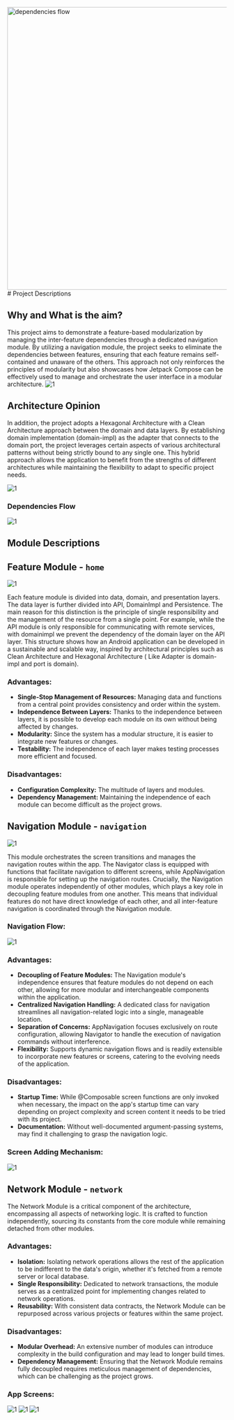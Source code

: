 <img width="649" alt="dependencies flow" src="https://github.com/basaransuleyman/Compose-FeatureBase-Multi-Module-Clean-Architecture-Android-Kotlin/assets/44279036/b165f826-2180-4e00-8a02-8e97ef908998"># Project Descriptions

## Why and What is the aim?

This project aims to demonstrate a feature-based modularization by managing the inter-feature dependencies through a dedicated navigation module. By utilizing a navigation module, the project seeks to eliminate the dependencies between features, ensuring that each feature remains self-contained and unaware of the others. This approach not only reinforces the principles of modularity but also showcases how Jetpack Compose can be effectively used to manage and orchestrate the user interface in a modular architecture.
![1](https://github.com/basaransuleyman/suleyman-basaranoglu-json/blob/main/AppFlow.png)

## Architecture Opinion

In addition, the project adopts a Hexagonal Architecture with a Clean Architecture approach between the domain and data layers. By establishing domain implementation (domain-impl) as the adapter that connects to the domain port, the project leverages certain aspects of various architectural patterns without being strictly bound to any single one. This hybrid approach allows the application to benefit from the strengths of different architectures while maintaining the flexibility to adapt to specific project needs.

![1](https://github.com/basaransuleyman/suleyman-basaranoglu-json/blob/main/HomeModule.png)

### Dependencies Flow

![1](https://github.com/basaransuleyman/suleyman-basaranoglu-json/blob/main/dependenciesflows.png)

## Module Descriptions

## Feature Module - `home`
![1](https://github.com/basaransuleyman/suleyman-basaranoglu-json/blob/main/Home.png)
 
 Each feature module is divided into data, domain, and presentation layers. The data layer is further divided into API, DomainImpl and Persistence. The main reason for this distinction is the principle of single responsibility and the management of the resource from a single point. For example, while the API module is only responsible for communicating with remote services, with domainimpl we prevent the dependency of the domain layer on the API layer. 
 This structure shows how an Android application can be developed in a sustainable and scalable way, inspired by architectural principles such as Clean Architecture and Hexagonal Architecture ( Like Adapter is domain-impl and port is domain).


 
### Advantages:
- **Single-Stop Management of Resources:** Managing data and functions from a central point provides consistency and order within the system.
- **Independence Between Layers:** Thanks to the independence between layers, it is possible to develop each module on its own without being affected by changes.
- **Modularity:** Since the system has a modular structure, it is easier to integrate new features or changes.
- **Testability:** The independence of each layer makes testing processes more efficient and focused.

### Disadvantages:
- **Configuration Complexity:** The multitude of layers and modules.
- **Dependency Management:** Maintaining the independence of each module can become difficult as the project grows.

## Navigation Module - `navigation`
![1](https://github.com/basaransuleyman/suleyman-basaranoglu-json/blob/main/navigation-module.png)

This module orchestrates the screen transitions and manages the navigation routes within the app. The Navigator class is equipped with functions that facilitate navigation to different screens, while AppNavigation is responsible for setting up the navigation routes. Crucially, the Navigation module operates independently of other modules, which plays a key role in decoupling feature modules from one another. This means that individual features do not have direct knowledge of each other, and all inter-feature navigation is coordinated through the Navigation module. 

### Navigation Flow:
![1](https://github.com/basaransuleyman/suleyman-basaranoglu-json/blob/main/NavigationfLow.png)

### Advantages:

- **Decoupling of Feature Modules:** The Navigation module's independence ensures that feature modules do not depend on each other, allowing for more modular and interchangeable components within the application.
- **Centralized Navigation Handling:** A dedicated class for navigation streamlines all navigation-related logic into a single, manageable location.
- **Separation of Concerns:** AppNavigation focuses exclusively on route configuration, allowing Navigator to handle the execution of navigation commands without interference.
- **Flexibility:** Supports dynamic navigation flows and is readily extensible to incorporate new features or screens, catering to the evolving needs of the application.

### Disadvantages:

- **Startup Time:** While @Composable screen functions are only invoked when necessary, the impact on the app's startup time can vary depending on project complexity and screen content it needs to be tried with its project.
- **Documentation:** Without well-documented argument-passing systems,  may find it challenging to grasp the navigation logic.

### Screen Adding Mechanism:

![1](https://github.com/basaransuleyman/suleyman-basaranoglu-json/blob/main/AddNewScreen.png)


 ## Network Module - `network`

The Network Module is a critical component of the architecture, encompassing all aspects of networking logic. It is crafted to function independently, sourcing its constants from the core module while remaining detached from other modules.

### Advantages:

- **Isolation:** Isolating network operations allows the rest of the application to be indifferent to the data's origin, whether it's fetched from a remote server or local database.
- **Single Responsibility:** Dedicated to network transactions, the module serves as a centralized point for implementing changes related to network operations.
- **Reusability:** With consistent data contracts, the Network Module can be repurposed across various projects or features within the same project.

### Disadvantages:

- **Modular Overhead:** An extensive number of modules can introduce complexity in the build configuration and may lead to longer build times.
- **Dependency Management:** Ensuring that the Network Module remains fully decoupled requires meticulous management of dependencies, which can be challenging as the project grows.

### App Screens:

![1](https://github.com/basaransuleyman/suleyman-basaranoglu-json/blob/main/dynamichome.png)
![1](https://github.com/basaransuleyman/suleyman-basaranoglu-json/blob/main/detailhomes.png)
![1](https://github.com/basaransuleyman/suleyman-basaranoglu-json/blob/main/listpages.png)

 
